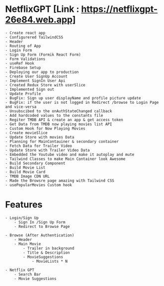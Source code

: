 # NetflixGPT [Link : https://netflixgpt-26e84.web.app]

    - Create react app
    - Configurered TailwindCSS
    - Header
    - Routing of App
    - Login Form
    - Sign Up Form (Formik React Form)
    - Form Validations
    - useRef Hook
    - Firebase Setup
    - Deploying our app to production
    - Create User SignUp Account
    - Implement SignIn User Api
    - Created Redux Store with userSlice
    - Implemented Sign out
    - Update Profile
    - BugFix: Sign up user displayName and profile picture update
    - BugFix: if the user is not logged in Redirect /browse to Login Page and vice-versa
    - Unsubscibed to the onAuthStateChanged callback
    - Add hardcoded values to the constants file
    - Regiter TMDB API & create an app & get access token
    - Get Data from TMDB now playing movies list API
    - Custom Hook for Now Playing Movies
    - Create movieSlice
    - Update Store with movies Data
    - Planning for MainContauiner & secondary container
    - Fetch Data for Trailer Video
    - Update Store with Trailer Video Data
    - Embedded the Youtube video and make it autoplay and mute
    - Tailwind Classes to make Main Container look Awesome
    - Build Secondary Component
    - Build Movie List
    - Build Movie Card
    - TMDB Image CDN URL
    - Made the Browsre page amazing with Tailwind CSS
    - usePopularMovies Custom hook

# Features

    - Login/Sign Up
        - Sign In /Sign Up Form
        - Redirect to Browse Page

    - Browse (After Authentication)
        - Header
        - Main Movie
            - Trailer in background
            - Title & Description
            - MovieSuggestions
                - MovieLists * N

    - Netflix GPT
        - Search Bar
        - Movie Suggestions
